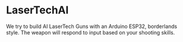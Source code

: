 # LaserTechAI
We try to build AI LaserTech Guns with an Arduino ESP32, borderlands style. The weapon will respond to input based on your shooting skills.
